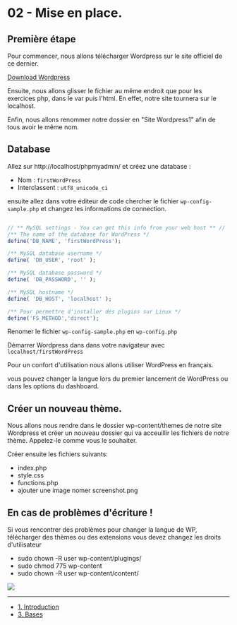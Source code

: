 # 02 - Mise en place.

## Première étape

Pour commencer, nous allons télécharger Wordpress sur le site officiel de ce dernier.

[Download Wordpress](https://wordpress.org/download/)

Ensuite, nous allons glisser le fichier au même endroit que pour les exercices php, dans le var puis l'html. En effet, notre site tournera sur le localhost.

Enfin, nous allons renommer notre dossier en "Site Wordpress1" afin de tous avoir le même nom.

## Database 

Allez sur http://localhost/phpmyadmin/ et créez une database :

- Nom : `firstWordPress`
- Interclassent : `utf8_unicode_ci`

ensuite allez dans votre éditeur de code chercher le fichier `wp-config-sample.php` et changez les informations de connection.

```PHP

// ** MySQL settings - You can get this info from your web host ** //
/** The name of the database for WordPress */
define('DB_NAME', 'firstWordPress');

/** MySQL database username */
define( 'DB_USER', 'root' );

/** MySQL database password */
define( 'DB_PASSWORD', '' );

/** MySQL hostname */
define( 'DB_HOST', 'localhost' );

/** Pour permettre d'installer des plugins sur Linux */
define('FS_METHOD','direct');


```
Renomer le fichier `wp-config-sample.php` en `wp-config.php`

Démarrer Wordpress dans dans votre navigateur avec `localhost/firstWordPress`

Pour un confort d'utilisation nous allons utiliser WordPress en français.

vous pouvez changer la langue lors du premier lancement de WordPress ou dans les options du dashboard.

## Créer un nouveau thème.

Nous allons nous rendre dans le dossier wp-content/themes de notre site Wordpress et créer un nouveau dossier qui va acceuillir les fichiers de notre thème. Appelez-le comme vous le souhaiter.

Créer ensuite les fichiers suivants: 
- index.php
- style.css
- functions.php
- ajouter une image nomer screenshot.png


## En cas de problèmes d'écriture !

Si vous rencontrer des problèmes pour changer la langue de WP, télécharger des thèmes ou des extensions vous devez changez les droits d'utilisateur

- sudo chown -R user wp-content/plugings/
- sudo chmod 775 wp-content
- sudo chown -R user wp-content/content/

![](https://media.giphy.com/media/l4FATJpd4LWgeruTK/giphy.gif)

---

- [1. Introduction](./01-Introduction.md)
- [3. Bases](./03-Bases.md)
